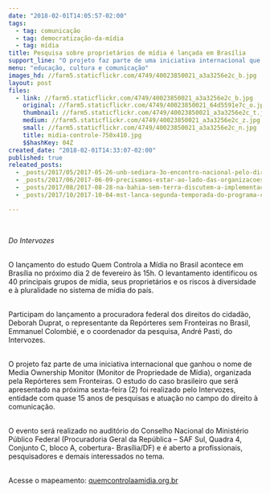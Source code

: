 ```yaml
---
date: "2018-02-01T14:05:57-02:00"
tags:
  - tag: comunicação
  - tag: democratização-da-mídia
  - tag: mídia
title: Pesquisa sobre proprietários de mídia é lançada em Brasília
support_line: "O projeto faz parte de uma iniciativa internacional que ganhou o nome de Media Ownership Monitor "
menu: "educação, cultura e comunicação"
images_hd: //farm5.staticflickr.com/4749/40023850021_a3a3256e2c_b.jpg
layout: post
files:
  - link: //farm5.staticflickr.com/4749/40023850021_a3a3256e2c_b.jpg
    original: //farm5.staticflickr.com/4749/40023850021_64d5591e7c_o.jpg
    thumbnail: //farm5.staticflickr.com/4749/40023850021_a3a3256e2c_t.jpg
    medium: //farm5.staticflickr.com/4749/40023850021_a3a3256e2c_z.jpg
    small: //farm5.staticflickr.com/4749/40023850021_a3a3256e2c_n.jpg
    title: midia-controle-750x410.jpg
    $$hashKey: 04Z
created_date: "2018-02-01T14:33:07-02:00"
published: true
releated_posts:
  - _posts/2017/05/2017-05-26-unb-sediara-3o-encontro-nacional-pelo-direito-a-comunicacao.md
  - _posts/2017/06/2017-06-09-precisamos-estar-ao-lado-das-organizacoes-populares-afirma-coordenadora-do-fndc.md
  - _posts/2017/08/2017-08-28-na-bahia-sem-terra-discutem-a-implementacao-de-radios-comunitarias-livres.md
  - _posts/2017/10/2017-10-04-mst-lanca-segunda-temporada-do-programa-cafe-com-mst.md

---
```

<p>&nbsp;</p>

<p><em>Do Intervozes&nbsp;</em></p>

<p><br />
O lan&ccedil;amento do estudo Quem Controla a M&iacute;dia no Brasil acontece em Bras&iacute;lia no pr&oacute;ximo dia 2 de fevereiro &agrave;s 15h. O levantamento identificou os 40 principais grupos de m&iacute;dia, seus propriet&aacute;rios e os riscos &agrave; diversidade e &agrave; pluralidade no sistema de m&iacute;dia do pa&iacute;s.</p>

<p><br />
Participam do lan&ccedil;amento a procuradora federal dos direitos do cidad&atilde;o, Deborah Duprat, o representante da Rep&oacute;rteres sem Fronteiras no Brasil, Emmanuel Colombi&eacute;, e o coordenador da pesquisa, Andr&eacute; Pasti, do Intervozes.</p>

<p><br />
O projeto faz parte de uma iniciativa internacional que ganhou o nome de Media Ownership Monitor (Monitor de Propriedade de M&iacute;dia), organizada pela Rep&oacute;rteres sem Fronteiras. O estudo do caso brasileiro que ser&aacute; apresentado na pr&oacute;xima sexta-feira (2) foi realizado pelo Intervozes, entidade com quase 15 anos de pesquisas e atua&ccedil;&atilde;o no campo do direito &agrave; comunica&ccedil;&atilde;o.</p>

<p><br />
O evento ser&aacute; realizado no audit&oacute;rio do Conselho Nacional do Minist&eacute;rio P&uacute;blico Federal (Procuradoria Geral da Rep&uacute;blica &ndash; SAF Sul, Quadra 4, Conjunto C, bloco A, cobertura- Bras&iacute;lia/DF) e &eacute; aberto a profissionais, pesquisadores e demais interessados no tema.</p>

<p><br />
Acesse o mapeamento: <a href="http://brazil.mom-rsf.org/br/">quemcontrolaamidia.org.br</a></p>

<p>&nbsp;</p>
